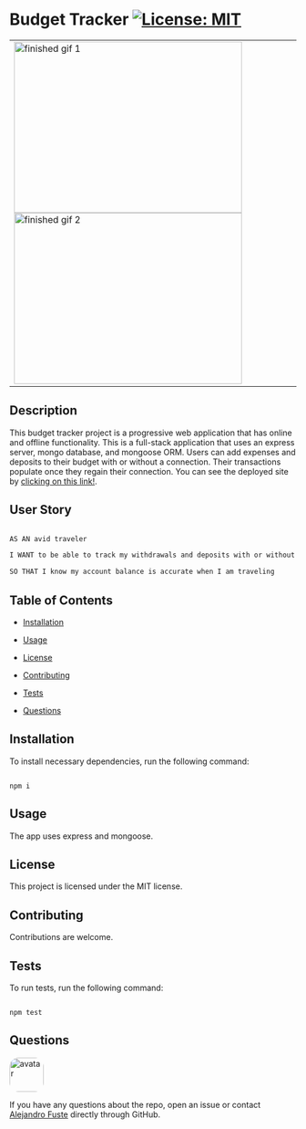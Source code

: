 
# Budget Tracker [![License: MIT](https://img.shields.io/badge/License-MIT-blue.svg)](https://opensource.org/licenses/MIT)

<table><tr><td>
<img align="center" src="./public/images/gif1.gif" alt="finished gif 1"  width="400" height="300"/>

<img align="center" src="./public/images/gif2.gif" alt="finished gif 2"  width="400" height="300"/>

<!-- <img align="center" src="./public/images/gif3.gif" alt="finished gif 3"  width="400" height="300"/>

<img align="center" src="./public/images/PWA App.png" alt="Picture of App"  width="400" height="300"/> -->
</table></tr></td>


## Description 

This budget tracker project is a progressive web application that has online and offline functionality. This is a full-stack application that uses an express server, mongo database, and mongoose ORM. Users can add expenses and deposits to their budget with or without a connection. Their transactions populate once they regain their connection. You can see the deployed site by [clicking on this link!](https://zep-budget-tracker.herokuapp.com/). 

## User Story

```md

AS AN avid traveler

I WANT to be able to track my withdrawals and deposits with or without a data/internet connection

SO THAT I know my account balance is accurate when I am traveling

```

## Table of Contents

* [Installation](#installation)

* [Usage](#usage)

* [License](#license)

* [Contributing](#contributing)

* [Tests](#tests)

* [Questions](#questions)

## Installation

To install necessary dependencies, run the following command:

```

npm i

```

## Usage

The app uses express and mongoose. 

## License

This project is licensed under the MIT license.

## Contributing

Contributions are welcome.

## Tests 

To run tests, run the following command:

```

npm test

```

## Questions

<img src="https://avatars2.githubusercontent.com/u/48495840?v=4" alt="avatar" style="border-radius: 16px" width="60"/>

If you have any questions about the repo, open an issue or contact [Alejandro Fuste](https://github.com/ZepCap) directly through GitHub.


